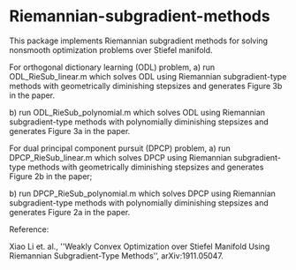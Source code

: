 # Riemannian-subgradient-methods
This package implements Riemannian subgradient methods for solving nonsmooth optimization problems over Stiefel manifold.

For orthogonal dictionary learning (ODL) problem, 
a) run ODL_RieSub_linear.m which solves ODL using Riemannian subgradient-type methods with geometrically diminishing stepsizes and generates Figure 3b in the paper. 

b) run ODL_RieSub_polynomial.m which solves ODL using Riemannian subgradient-type methods with polynomially diminishing stepsizes and generates Figure 3a in the paper.


For dual principal component pursuit (DPCP) problem, 
a) run DPCP_RieSub_linear.m which solves DPCP using Riemannian subgradient-type methods with geometrically diminishing stepsizes and generates Figure 2b in the paper;

b) run DPCP_RieSub_polynomial.m which solves DPCP using Riemannian subgradient-type methods with polynomially diminishing stepsizes and generates Figure 2a in the paper.


Reference: 

Xiao Li et. al., ''Weakly Convex Optimization over Stiefel Manifold Using Riemannian Subgradient-Type Methods’’, arXiv:1911.05047. 

